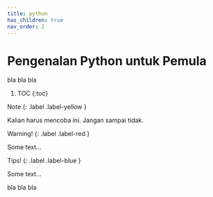 ```yaml
---
title: python
has_children: true
nav_order: 2
---
```


# Pengenalan Python untuk Pemula

bla bla bla

1. TOC
{:toc}

Note
{: .label .label-yellow }
<div class="custom-note" markdown="1">
Kalian harus mencoba ini. Jangan sampai tidak.
</div>

Warning!
{: .label .label-red }
<div class="custom-warning" markdown="1">
Some text...
</div>

Tips!
{: .label .label-blue }
<div class="custom-tips" markdown="1">
Some text...
</div>


bla bla bla
